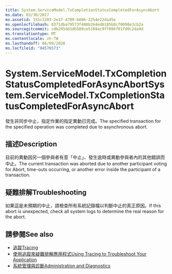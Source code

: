 ```yaml
---
title: System.ServiceModel.TxCompletionStatusCompletedForAsyncAbort
ms.date: 03/30/2017
ms.assetid: 155c3203-2e17-4709-b896-2254e22da45e
ms.openlocfilehash: 8371dba79573f480b264ed6185b8cf0098e3cb2a
ms.sourcegitcommit: cdb295dd1db589ce5169ac9ff096f01fd0c2da9d
ms.translationtype: MT
ms.contentlocale: zh-TW
ms.lasthandoff: 06/09/2020
ms.locfileid: "84576573"
---
```

# <a name="systemservicemodeltxcompletionstatuscompletedforasyncabort"></a><span data-ttu-id="49640-102">System.ServiceModel.TxCompletionStatusCompletedForAsyncAbort</span><span class="sxs-lookup"><span data-stu-id="49640-102">System.ServiceModel.TxCompletionStatusCompletedForAsyncAbort</span></span>
<span data-ttu-id="49640-103">發生非同步中止，指定作業的指定異動已完成。</span><span class="sxs-lookup"><span data-stu-id="49640-103">The specified transaction for the specified operation was completed due to asynchronous abort.</span></span>  
  
## <a name="description"></a><span data-ttu-id="49640-104">描述</span><span class="sxs-lookup"><span data-stu-id="49640-104">Description</span></span>  
 <span data-ttu-id="49640-105">目前的異動因另一個參與者有意「中止」、發生逾時或異動參與者內的其他錯誤而中止。</span><span class="sxs-lookup"><span data-stu-id="49640-105">The current transaction was aborted due to another participant voting for Abort, time-outs occurring, or another error inside the participant of a transaction.</span></span>  
  
## <a name="troubleshooting"></a><span data-ttu-id="49640-106">疑難排解</span><span class="sxs-lookup"><span data-stu-id="49640-106">Troubleshooting</span></span>  
 <span data-ttu-id="49640-107">如果這是未預期的中止，請檢查所有系統記錄檔以判斷中止的真正原因。</span><span class="sxs-lookup"><span data-stu-id="49640-107">If this abort is unexpected, check all system logs to determine the real reason for the abort.</span></span>  
  
## <a name="see-also"></a><span data-ttu-id="49640-108">請參閱</span><span class="sxs-lookup"><span data-stu-id="49640-108">See also</span></span>

- [<span data-ttu-id="49640-109">追蹤</span><span class="sxs-lookup"><span data-stu-id="49640-109">Tracing</span></span>](index.md)
- [<span data-ttu-id="49640-110">使用追蹤來疑難排解應用程式</span><span class="sxs-lookup"><span data-stu-id="49640-110">Using Tracing to Troubleshoot Your Application</span></span>](using-tracing-to-troubleshoot-your-application.md)
- [<span data-ttu-id="49640-111">系統管理與診斷</span><span class="sxs-lookup"><span data-stu-id="49640-111">Administration and Diagnostics</span></span>](../index.md)
